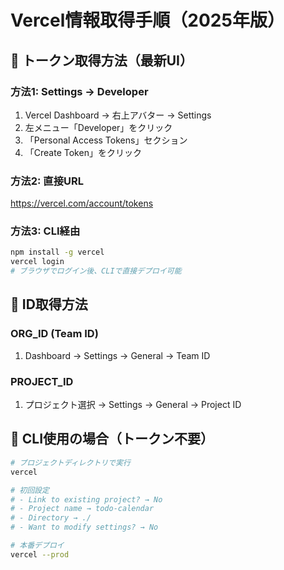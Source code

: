 # Vercel情報取得手順（2025年版）

## 🔑 トークン取得方法（最新UI）

### 方法1: Settings → Developer

1. Vercel Dashboard → 右上アバター → Settings
2. 左メニュー「Developer」をクリック
3. 「Personal Access Tokens」セクション
4. 「Create Token」をクリック

### 方法2: 直接URL

https://vercel.com/account/tokens

### 方法3: CLI経由

```bash
npm install -g vercel
vercel login
# ブラウザでログイン後、CLIで直接デプロイ可能
```

## 📝 ID取得方法

### ORG_ID (Team ID)

1. Dashboard → Settings → General → Team ID

### PROJECT_ID

1. プロジェクト選択 → Settings → General → Project ID

## 🚀 CLI使用の場合（トークン不要）

```bash
# プロジェクトディレクトリで実行
vercel

# 初回設定
# - Link to existing project? → No
# - Project name → todo-calendar
# - Directory → ./
# - Want to modify settings? → No

# 本番デプロイ
vercel --prod
```
